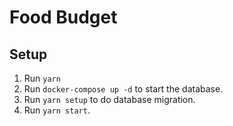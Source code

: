 # Food Budget

## Setup

1. Run `yarn`
2. Run `docker-compose up -d` to start the database.
3. Run `yarn setup` to do database migration.
4. Run `yarn start`.
